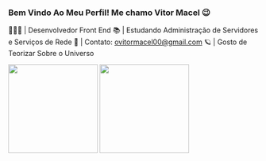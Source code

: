 ### Bem Vindo Ao Meu Perfil! Me chamo Vitor Macel 😉

👨🏻‍💻 | Desenvolvedor Front End
📚 | Estudando Administração de Servidores e Serviços de Rede
📧 | Contato: ovitormacel00@gmail.com
🪐 | Gosto de Teorizar Sobre o Universo

<img height='180em' display="inline-block" src="https://github-readme-stats.vercel.app/api?username=ovitormacel&show_icons=true&theme=dark"/>
<img height='180em' display="inline-block" src="https://github-readme-stats.vercel.app/api/top-langs/?username=ovitormacel&layout=compact&theme=dark"/>
